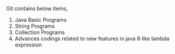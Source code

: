Git contains below items,

1. Java Basic Programs
2. String Programs
3. Collection Programs
4. Advances codings related to new features in java 8 like lambda expression
